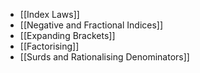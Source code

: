 - [[Index Laws]]
- [[Negative and Fractional Indices]]
- [[Expanding Brackets]]
- [[Factorising]]
- [[Surds and Rationalising Denominators]]